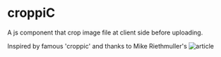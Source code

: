 # croppiC

A js component that crop image file at client side before uploading.

Inspired by famous 'croppic' and thanks to Mike Riethmuller's ![article](http://tympanus.net/codrops/2014/10/30/resizing-cropping-images-canvas/)
